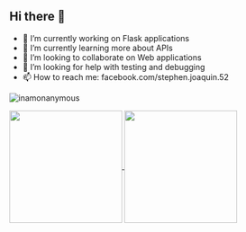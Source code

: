 ## Hi there 👋

- 🔭 I’m currently working on Flask applications
- 🌱 I’m currently learning more about APIs
- 👯 I’m looking to collaborate on Web applications
- 🤔 I’m looking for help with testing and debugging
- 📫 How to reach me: facebook.com/stephen.joaquin.52
<p align="left"> <img src="https://komarev.com/ghpvc/?username=inamonanymous&label=Profile%20views&color=eab308&style=flat" alt="inamonanymous" /> </p>
<a href="https://github.com/anuraghazra/github-readme-stats">
  <img height=200 align="center" src="https://github-readme-stats.vercel.app/api/top-langs/?username=inamonanymous&layout=donut&theme=highcontrast" />
</a>
<a href="https://github.com/anuraghazra/github-readme-stats">
  <img height=200 align="center" src="https://github-readme-stats.vercel.app/api?username=inamonanymous&theme=highcontrast" />
</a>
